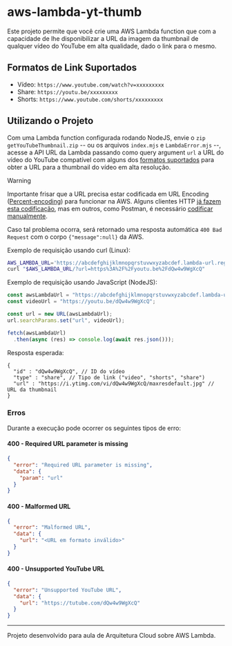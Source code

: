 # aws-lambda-yt-thumb

Este projeto permite que você crie uma AWS Lambda function que com a capacidade
de lhe disponibilizar a URL da imagem da thumbnail de qualquer vídeo do YouTube
em alta qualidade, dado o link para o mesmo.

## Formatos de Link Suportados

- Vídeo: `https://www.youtube.com/watch?v=xxxxxxxxx`
- Share: `https://youtu.be/xxxxxxxxx`
- Shorts: `https://www.youtube.com/shorts/xxxxxxxxx`

## Utilizando o Projeto

Com uma Lambda function configurada rodando NodeJS, envie o `zip`
`getYouTubeThumbnail.zip` -- ou os arquivos `index.mjs` e `LambdaError.mjs` --,
acesse a API URL da Lambda passando como query argument `url` a URL do vídeo
do YouTube compatível com alguns dos [formatos suportados](#formatos-de-link-suportados)
para obter a URL para a thumbnail do vídeo em alta resolução.

> [!warning]
> Importante frisar que a URL precisa estar codificada em URL Encoding ([Percent-encoding](https://developer.mozilla.org/en-US/docs/Glossary/Percent-encoding))
> para funcionar na AWS. Alguns clientes HTTP [já fazem esta codificação](https://reqbin.com/),
> mas em outros, como Postman, é necessário [codificar manualmente](https://stackoverflow.com/a/58352537).
>
> Caso tal problema ocorra, será retornado uma resposta automática `400 Bad Request`
> com o corpo `{"message":null}` da AWS.

Exemplo de requisição usando curl (Linux):

```sh
AWS_LAMBDA_URL='https://abcdefghijklmnopqrstuvwxyzabcdef.lambda-url.region.on.aws'
curl "$AWS_LAMBDA_URL/?url=https%3A%2F%2Fyoutu.be%2FdQw4w9WgXcQ"
```

Exemplo de requisição usando JavaScript (NodeJS):

```js
const awsLambdaUrl = "https://abcdefghijklmnopqrstuvwxyzabcdef.lambda-url.region.on.aws";
const videoUrl = "https://youtu.be/dQw4w9WgXcQ";

const url = new URL(awsLambdaUrl);
url.searchParams.set("url", videoUrl);

fetch(awsLambdaUrl)
  .then(async (res) => console.log(await res.json()));
```

Resposta esperada:

```jsonc
{
  "id" : "dQw4w9WgXcQ", // ID do vídeo
  "type" : "share", // Tipo de link ("video", "shorts", "share")
  "url" : "https://i.ytimg.com/vi/dQw4w9WgXcQ/maxresdefault.jpg" // URL da thumbnail
}
```

### Erros

Durante a execução pode ocorrer os seguintes tipos de erro:

#### 400 - Required URL parameter is missing

```json
{
  "error": "Required URL parameter is missing",
  "data": {
    "param": "url"
  }
}
```

#### 400 - Malformed URL

```json
{
  "error": "Malformed URL",
  "data": {
    "url": "<URL em formato inválido>"
  }
}
```

#### 400 - Unsupported YouTube URL

```json
{
  "error": "Unsupported YouTube URL",
  "data": {
    "url": "https://tutube.com/dQw4w9WgXcQ"
  }
}
```

---

Projeto desenvolvido para aula de Arquitetura Cloud sobre AWS Lambda.

